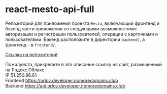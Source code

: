 # react-mesto-api-full
Репозиторий для приложения проекта `Mesto`, включающий фронтенд и бэкенд части приложения со следующими возможностями: авторизации и регистрации пользователей, операции с карточками и пользователями. Бэкенд расположите в директории `backend/`, а фронтенд - в `frontend/`. 

[Ссылка на репозиторий](https://github.com/orlov-oleg-developer/react-mesto-api-full)
  
Пожалуйста, прикрепите в это описание ссылку на сайт, размещенный на Яндекс.Облаке.  
IP  51.250.86.61  
Frontend  https://orlov.developer.nomoredomains.club  
Backend  https://api.orlov.developer.nomoredomains.club  
